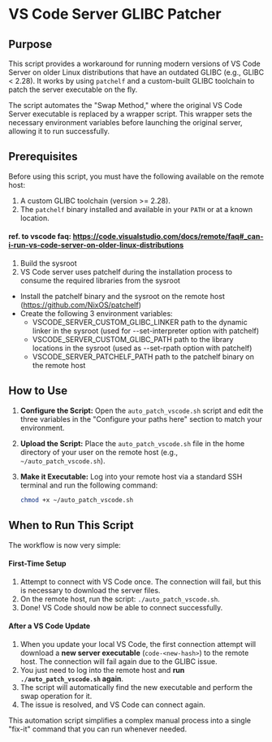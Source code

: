 # VS Code Server GLIBC Patcher

## Purpose

This script provides a workaround for running modern versions of VS Code Server on older Linux distributions that have an outdated GLIBC (e.g., GLIBC \< 2.28). It works by using `patchelf` and a custom-built GLIBC toolchain to patch the server executable on the fly.

The script automates the "Swap Method," where the original VS Code Server executable is replaced by a wrapper script. This wrapper sets the necessary environment variables before launching the original server, allowing it to run successfully.

## Prerequisites

Before using this script, you must have the following available on the remote host:

1.  A custom GLIBC toolchain (version \>= 2.28).
2.  The `patchelf` binary installed and available in your `PATH` or at a known location.

#### ref. to vscode faq: https://code.visualstudio.com/docs/remote/faq#_can-i-run-vs-code-server-on-older-linux-distributions
1.  Build the sysroot
2.  VS Code server uses patchelf during the installation process to consume the required libraries from the sysroot
   * Install the patchelf binary and the sysroot on the remote host (https://github.com/NixOS/patchelf)
   * Create the following 3 environment variables:
     - VSCODE_SERVER_CUSTOM_GLIBC_LINKER path to the dynamic linker in the sysroot (used for --set-interpreter option with patchelf)
     - VSCODE_SERVER_CUSTOM_GLIBC_PATH path to the library locations in the sysroot (used as --set-rpath option with patchelf)
     - VSCODE_SERVER_PATCHELF_PATH path to the patchelf binary on the remote host

## How to Use

1.  **Configure the Script:** Open the `auto_patch_vscode.sh` script and edit the three variables in the "Configure your paths here" section to match your environment.

2.  **Upload the Script:** Place the `auto_patch_vscode.sh` file in the home directory of your user on the remote host (e.g., `~/auto_patch_vscode.sh`).

3.  **Make it Executable:** Log into your remote host via a standard SSH terminal and run the following command:

    ```bash
    chmod +x ~/auto_patch_vscode.sh
    ```

## When to Run This Script

The workflow is now very simple:

#### First-Time Setup

1.  Attempt to connect with VS Code once. The connection will fail, but this is necessary to download the server files.
2.  On the remote host, run the script: `./auto_patch_vscode.sh`.
3.  Done\! VS Code should now be able to connect successfully.

#### After a VS Code Update

1.  When you update your local VS Code, the first connection attempt will download a **new server executable** (`code-<new-hash>`) to the remote host. The connection will fail again due to the GLIBC issue.
2.  You just need to log into the remote host and **run `./auto_patch_vscode.sh` again**.
3.  The script will automatically find the new executable and perform the swap operation for it.
4.  The issue is resolved, and VS Code can connect again.

This automation script simplifies a complex manual process into a single "fix-it" command that you can run whenever needed.
